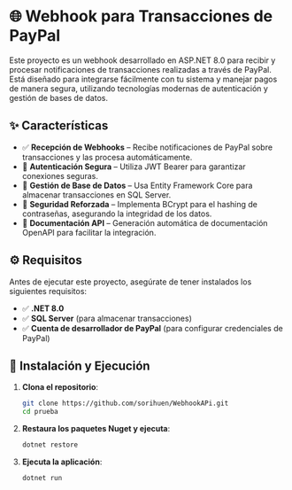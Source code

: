 # 🌐 Webhook para Transacciones de PayPal
Este proyecto es un webhook desarrollado en ASP.NET 8.0 para recibir y procesar notificaciones de transacciones realizadas a través de PayPal. Está diseñado para integrarse fácilmente con tu sistema y manejar pagos de manera segura, utilizando tecnologías modernas de autenticación y gestión de bases de datos.

## ✨ Características

- ✅ **Recepción de Webhooks** – Recibe notificaciones de PayPal sobre transacciones y las procesa automáticamente.  
- 🔐 **Autenticación Segura** – Utiliza JWT Bearer para garantizar conexiones seguras.  
- 💾 **Gestión de Base de Datos** – Usa Entity Framework Core para almacenar transacciones en SQL Server.  
- 🔑 **Seguridad Reforzada** – Implementa BCrypt para el hashing de contraseñas, asegurando la integridad de los datos.  
- 📄 **Documentación API** – Generación automática de documentación OpenAPI para facilitar la integración.  


## ⚙️ Requisitos
Antes de ejecutar este proyecto, asegúrate de tener instalados los siguientes requisitos:

- ✅ **.NET 8.0**  
- ✅ **SQL Server** (para almacenar transacciones)  
- ✅ **Cuenta de desarrollador de PayPal** (para configurar credenciales de PayPal)  



## 🚀 Instalación y Ejecución

1. **Clona el repositorio**:

   ```bash
   git clone https://github.com/sorihuen/WebhookAPi.git
   cd prueba

2. **Restaura los paquetes Nuget y ejecuta**:

   ```bash
   dotnet restore

3. **Ejecuta la aplicación**:

   ```bash
   dotnet run


   
